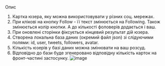 Опис
1. Картка юзера, яку можна використовувати у різних соц. мережах.
2. При клікові на кнопку Follow - її текст змінюється на Following. Також
змінюється колір кнопки. А до кількості фоловерів додається і ваш.
3. При оновлені сторінки фіксується кінцевий результат дій юзера.
4. Створена локальна база даних (окремий файл json) зі слідуючими
полями: id, user, tweets, followers, avatar. 
5. Кількість юзерів у базі даних можна змінювати на ваш розсуд.
4. Відповідно до бази буде згенеровано відповідну кількість карток на
фронт-частині застосунку.
![image](https://user-images.githubusercontent.com/93615650/222927890-088eeac6-1915-4d25-bdc4-c77161c86578.png)
